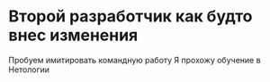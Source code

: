 # Второй разработчик как будто внес изменения

Пробуем имитировать командную работу
Я прохожу обучение в Нетологии